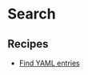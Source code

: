 # Search

## Recipes

* [Find YAML entries](https://docs.openrewrite.org/reference/recipes/yaml/search/findkey)


